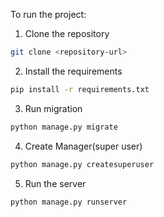 To run the project:
1. Clone the repository
```bash
git clone <repository-url>
```
2. Install the requirements
```bash
pip install -r requirements.txt
```
3. Run migration
```bash
python manage.py migrate
```
4. Create Manager(super user)
```bash
python manage.py createsuperuser
```
5. Run the server
```bash
python manage.py runserver
```
